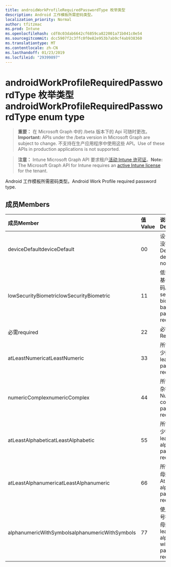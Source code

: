```yaml
---
title: androidWorkProfileRequiredPasswordType 枚举类型
description: Android 工作模板所需密码类型。
localization_priority: Normal
author: tfitzmac
ms.prod: Intune
ms.openlocfilehash: cdf8c03dab6642cf6859ca822001a71b041c0e54
ms.sourcegitcommit: dcc5907f2c3ffc0f0e82e953b7ab9cf4ab938360
ms.translationtype: MT
ms.contentlocale: zh-CN
ms.lasthandoff: 01/23/2019
ms.locfileid: "29399897"
---
```

# <a name="androidworkprofilerequiredpasswordtype-enum-type"></a><span data-ttu-id="329bc-103">androidWorkProfileRequiredPasswordType 枚举类型</span><span class="sxs-lookup"><span data-stu-id="329bc-103">androidWorkProfileRequiredPasswordType enum type</span></span>

> <span data-ttu-id="329bc-104">**重要：** 在 Microsoft Graph 中的 /beta 版本下的 Api 可随时更改。</span><span class="sxs-lookup"><span data-stu-id="329bc-104">**Important:** APIs under the /beta version in Microsoft Graph are subject to change.</span></span> <span data-ttu-id="329bc-105">不支持在生产应用程序中使用这些 API。</span><span class="sxs-lookup"><span data-stu-id="329bc-105">Use of these APIs in production applications is not supported.</span></span>

> <span data-ttu-id="329bc-106">**注意：** Intune Microsoft Graph API 要求租户[活动 Intune 许可证](https://go.microsoft.com/fwlink/?linkid=839381)。</span><span class="sxs-lookup"><span data-stu-id="329bc-106">**Note:** The Microsoft Graph API for Intune requires an [active Intune license](https://go.microsoft.com/fwlink/?linkid=839381) for the tenant.</span></span>

<span data-ttu-id="329bc-107">Android 工作模板所需密码类型。</span><span class="sxs-lookup"><span data-stu-id="329bc-107">Android Work Profile required password type.</span></span>

## <a name="members"></a><span data-ttu-id="329bc-108">成员</span><span class="sxs-lookup"><span data-stu-id="329bc-108">Members</span></span>
|<span data-ttu-id="329bc-109">成员</span><span class="sxs-lookup"><span data-stu-id="329bc-109">Member</span></span>|<span data-ttu-id="329bc-110">值</span><span class="sxs-lookup"><span data-stu-id="329bc-110">Value</span></span>|<span data-ttu-id="329bc-111">说明</span><span class="sxs-lookup"><span data-stu-id="329bc-111">Description</span></span>|
|:---|:---|:---|
|<span data-ttu-id="329bc-112">deviceDefault</span><span class="sxs-lookup"><span data-stu-id="329bc-112">deviceDefault</span></span>|<span data-ttu-id="329bc-113">0</span><span class="sxs-lookup"><span data-stu-id="329bc-113">0</span></span>|<span data-ttu-id="329bc-114">设备默认值，没有用途。</span><span class="sxs-lookup"><span data-stu-id="329bc-114">Device default value, no intent.</span></span>|
|<span data-ttu-id="329bc-115">lowSecurityBiometric</span><span class="sxs-lookup"><span data-stu-id="329bc-115">lowSecurityBiometric</span></span>|<span data-ttu-id="329bc-116">1</span><span class="sxs-lookup"><span data-stu-id="329bc-116">1</span></span>|<span data-ttu-id="329bc-117">低安全性生物基于所需的密码。</span><span class="sxs-lookup"><span data-stu-id="329bc-117">Low security biometrics based password required.</span></span>|
|<span data-ttu-id="329bc-118">必需</span><span class="sxs-lookup"><span data-stu-id="329bc-118">required</span></span>|<span data-ttu-id="329bc-119">2</span><span class="sxs-lookup"><span data-stu-id="329bc-119">2</span></span>|<span data-ttu-id="329bc-120">必需项。</span><span class="sxs-lookup"><span data-stu-id="329bc-120">Required.</span></span>|
|<span data-ttu-id="329bc-121">atLeastNumeric</span><span class="sxs-lookup"><span data-stu-id="329bc-121">atLeastNumeric</span></span>|<span data-ttu-id="329bc-122">3</span><span class="sxs-lookup"><span data-stu-id="329bc-122">3</span></span>|<span data-ttu-id="329bc-123">所需的密码至少数值。</span><span class="sxs-lookup"><span data-stu-id="329bc-123">At least numeric password required.</span></span>|
|<span data-ttu-id="329bc-124">numericComplex</span><span class="sxs-lookup"><span data-stu-id="329bc-124">numericComplex</span></span>|<span data-ttu-id="329bc-125">4</span><span class="sxs-lookup"><span data-stu-id="329bc-125">4</span></span>|<span data-ttu-id="329bc-126">所需的数字复杂密码。</span><span class="sxs-lookup"><span data-stu-id="329bc-126">Numeric complex password required.</span></span>|
|<span data-ttu-id="329bc-127">atLeastAlphabetic</span><span class="sxs-lookup"><span data-stu-id="329bc-127">atLeastAlphabetic</span></span>|<span data-ttu-id="329bc-128">5</span><span class="sxs-lookup"><span data-stu-id="329bc-128">5</span></span>|<span data-ttu-id="329bc-129">所需的密码至少字母。</span><span class="sxs-lookup"><span data-stu-id="329bc-129">At least alphabetic password required.</span></span>|
|<span data-ttu-id="329bc-130">atLeastAlphanumeric</span><span class="sxs-lookup"><span data-stu-id="329bc-130">atLeastAlphanumeric</span></span>|<span data-ttu-id="329bc-131">6</span><span class="sxs-lookup"><span data-stu-id="329bc-131">6</span></span>|<span data-ttu-id="329bc-132">所需的至少字母数字密码。</span><span class="sxs-lookup"><span data-stu-id="329bc-132">At least alphanumeric password required.</span></span>|
|<span data-ttu-id="329bc-133">alphanumericWithSymbols</span><span class="sxs-lookup"><span data-stu-id="329bc-133">alphanumericWithSymbols</span></span>|<span data-ttu-id="329bc-134">7</span><span class="sxs-lookup"><span data-stu-id="329bc-134">7</span></span>|<span data-ttu-id="329bc-135">使用所需的符号密码至少字母数字。</span><span class="sxs-lookup"><span data-stu-id="329bc-135">At least alphanumeric with symbols password required.</span></span>|




